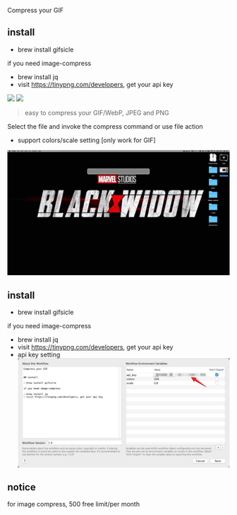 Compress your GIF


## install

- brew install gifsicle

if you need image-compress

- brew install jq
- visit https://tinypng.com/developers, get your api key


![](https://img.shields.io/badge/version-v2.0-green?style=for-the-badge)
[![](https://img.shields.io/badge/download-click-blue?style=for-the-badge)](https://github.com/alanhg/alfred-workflows/raw/master/compress-gif/Compress.alfredworkflow)



<!-- more -->
> easy to compress your GIF/WebP, JPEG and PNG


Select the file and invoke the compress command or use file action

- support colors/scale setting [only work for GIF]

![](./screenshot.gif)

## install

- brew install gifsicle

if you need image-compress

- brew install jq
- visit https://tinypng.com/developers, get your api key
- api key setting
  ![](./screenshot_2.jpeg)

## notice
for image compress, 500 free limit/per month
